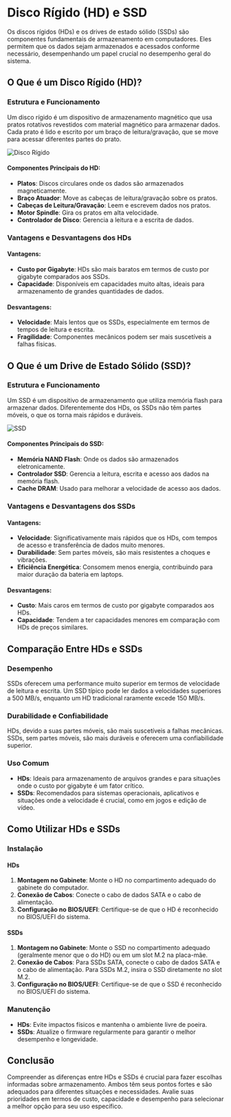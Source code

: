 # Disco Rígido (HD) e SSD

Os discos rígidos (HDs) e os drives de estado sólido (SSDs) são componentes fundamentais de armazenamento em computadores. Eles permitem que os dados sejam armazenados e acessados conforme necessário, desempenhando um papel crucial no desempenho geral do sistema.

## O Que é um Disco Rígido (HD)?

### Estrutura e Funcionamento

Um disco rígido é um dispositivo de armazenamento magnético que usa pratos rotativos revestidos com material magnético para armazenar dados. Cada prato é lido e escrito por um braço de leitura/gravação, que se move para acessar diferentes partes do prato.

![Disco Rígido](./imagens/disco_rigido.png) <!-- Placeholder para imagem -->

#### Componentes Principais do HD:
- **Platos**: Discos circulares onde os dados são armazenados magneticamente.
- **Braço Atuador**: Move as cabeças de leitura/gravação sobre os pratos.
- **Cabeças de Leitura/Gravação**: Leem e escrevem dados nos pratos.
- **Motor Spindle**: Gira os pratos em alta velocidade.
- **Controlador de Disco**: Gerencia a leitura e a escrita de dados.

### Vantagens e Desvantagens dos HDs

#### Vantagens:
- **Custo por Gigabyte**: HDs são mais baratos em termos de custo por gigabyte comparados aos SSDs.
- **Capacidade**: Disponíveis em capacidades muito altas, ideais para armazenamento de grandes quantidades de dados.

#### Desvantagens:
- **Velocidade**: Mais lentos que os SSDs, especialmente em termos de tempos de leitura e escrita.
- **Fragilidade**: Componentes mecânicos podem ser mais suscetíveis a falhas físicas.

## O Que é um Drive de Estado Sólido (SSD)?

### Estrutura e Funcionamento

Um SSD é um dispositivo de armazenamento que utiliza memória flash para armazenar dados. Diferentemente dos HDs, os SSDs não têm partes móveis, o que os torna mais rápidos e duráveis.

![SSD](./imagens/ssd.png) <!-- Placeholder para imagem -->

#### Componentes Principais do SSD:
- **Memória NAND Flash**: Onde os dados são armazenados eletronicamente.
- **Controlador SSD**: Gerencia a leitura, escrita e acesso aos dados na memória flash.
- **Cache DRAM**: Usado para melhorar a velocidade de acesso aos dados.

### Vantagens e Desvantagens dos SSDs

#### Vantagens:
- **Velocidade**: Significativamente mais rápidos que os HDs, com tempos de acesso e transferência de dados muito menores.
- **Durabilidade**: Sem partes móveis, são mais resistentes a choques e vibrações.
- **Eficiência Energética**: Consomem menos energia, contribuindo para maior duração da bateria em laptops.

#### Desvantagens:
- **Custo**: Mais caros em termos de custo por gigabyte comparados aos HDs.
- **Capacidade**: Tendem a ter capacidades menores em comparação com HDs de preços similares.

## Comparação Entre HDs e SSDs

### Desempenho

SSDs oferecem uma performance muito superior em termos de velocidade de leitura e escrita. Um SSD típico pode ler dados a velocidades superiores a 500 MB/s, enquanto um HD tradicional raramente excede 150 MB/s.

### Durabilidade e Confiabilidade

HDs, devido a suas partes móveis, são mais suscetíveis a falhas mecânicas. SSDs, sem partes móveis, são mais duráveis e oferecem uma confiabilidade superior.

### Uso Comum

- **HDs**: Ideais para armazenamento de arquivos grandes e para situações onde o custo por gigabyte é um fator crítico.
- **SSDs**: Recomendados para sistemas operacionais, aplicativos e situações onde a velocidade é crucial, como em jogos e edição de vídeo.

## Como Utilizar HDs e SSDs

### Instalação

#### HDs
1. **Montagem no Gabinete**: Monte o HD no compartimento adequado do gabinete do computador.
2. **Conexão de Cabos**: Conecte o cabo de dados SATA e o cabo de alimentação.
3. **Configuração no BIOS/UEFI**: Certifique-se de que o HD é reconhecido no BIOS/UEFI do sistema.

#### SSDs
1. **Montagem no Gabinete**: Monte o SSD no compartimento adequado (geralmente menor que o do HD) ou em um slot M.2 na placa-mãe.
2. **Conexão de Cabos**: Para SSDs SATA, conecte o cabo de dados SATA e o cabo de alimentação. Para SSDs M.2, insira o SSD diretamente no slot M.2.
3. **Configuração no BIOS/UEFI**: Certifique-se de que o SSD é reconhecido no BIOS/UEFI do sistema.

### Manutenção

- **HDs**: Evite impactos físicos e mantenha o ambiente livre de poeira.
- **SSDs**: Atualize o firmware regularmente para garantir o melhor desempenho e longevidade.

## Conclusão

Compreender as diferenças entre HDs e SSDs é crucial para fazer escolhas informadas sobre armazenamento. Ambos têm seus pontos fortes e são adequados para diferentes situações e necessidades. Avalie suas prioridades em termos de custo, capacidade e desempenho para selecionar a melhor opção para seu uso específico.